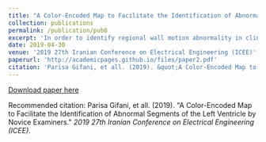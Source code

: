 ```yaml
---
title: "A Color-Encoded Map to Facilitate the Identification of Abnormal Segments of the Left Ventricle by Novice Examiners"
collection: publications
permalink: /publication/pub8
excerpt: 'In order to identify regional wall motion abnormality in clinical practice, visually assessment of left ventricular mechanical functionality based on echocardiograms is still preferable and dominant. Although experienced cardiologists may perform a visual diagnosis accurately and effortlessly, novice examiners usually have difficulty. In this study, we present a new color-encoded mapping of the overall myocardial motion of the left ventricle in one cardiac cycle to facilitate the identification of abnormal segments for inexperienced examiners. In our method, two-dimensional speckle tracking with a new approach is employed to estimate myocardial tissue displacements. By assigning a color map to the summation of the displacements' magnitude, our proposed color-encoded map is emerged, which represents a relative measure of the overall mechanical activity of the left ventricle. Considering echocardiography-based examinations of two certified cardiologists as the gold standard, a comparison between the accuracy values of two series of assessments based on echocardiogram sequences as well as our proposed color-encoded map, carried out by 19 novices, illustrates an average agreement of 69.15% and 82.60%, respectively. Therefore, we suggest that this color-encoded map can be used as a complementary tool for cardiologists especially the amateurs to perform diagnosis with more accuracy.'
date: 2019-04-30
venue: '2019 27th Iranian Conference on Electrical Engineering (ICEE)'
paperurl: 'http://academicpages.github.io/files/paper2.pdf'
citation: 'Parisa Gifani, et all. (2019). &quot;A Color-Encoded Map to Facilitate the Identification of Abnormal Segments of the Left Ventricle by Novice Examiners.&quot; <i>2019 27th Iranian Conference on Electrical Engineering (ICEE)</i>. '
---
```


[Download paper here](http://academicpages.github.io/files/paper2.pdf)

Recommended citation: Parisa Gifani, et all. (2019). "A Color-Encoded Map to Facilitate the Identification of Abnormal Segments of the Left Ventricle by Novice Examiners." <i>2019 27th Iranian Conference on Electrical Engineering (ICEE)</i>. 
